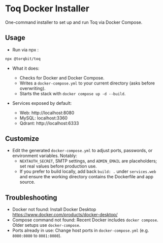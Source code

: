 # Toq Docker Installer

One-command installer to set up and run Toq via Docker Compose.

## Usage

- Run via npx :

```bash
npx @torqbit/toq
```

- What it does:
  - Checks for Docker and Docker Compose.
  - Writes a `docker-compose.yml` to your current directory (asks before overwriting).
  - Starts the stack with `docker compose up -d --build`.

- Services exposed by default:
  - Web: http://localhost:8080
  - MySQL: localhost:3360
  - Qdrant: http://localhost:6333

## Customize

- Edit the generated `docker-compose.yml` to adjust ports, passwords, or environment variables. Notably:
  - `NEXTAUTH_SECRET`, SMTP settings, and `ADMIN_EMAIL` are placeholders; set real values before production use.
  - If you prefer to build locally, add back `build: .` under `services.web` and ensure the working directory contains the Dockerfile and app source.

## Troubleshooting

- Docker not found: Install Docker Desktop https://www.docker.com/products/docker-desktop/
- Compose command not found: Recent Docker includes `docker compose`. Older setups use `docker-compose`.
- Ports already in use: Change host ports in `docker-compose.yml` (e.g. `8080:8080` to `8081:8080`).
